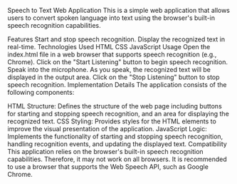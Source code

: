 Speech to Text Web Application
This is a simple web application that allows users to convert spoken language into text using the browser's built-in speech recognition capabilities.

Features
Start and stop speech recognition.
Display the recognized text in real-time.
Technologies Used
HTML
CSS
JavaScript
Usage
Open the index.html file in a web browser that supports speech recognition (e.g., Chrome).
Click on the "Start Listening" button to begin speech recognition.
Speak into the microphone. As you speak, the recognized text will be displayed in the output area.
Click on the "Stop Listening" button to stop speech recognition.
Implementation Details
The application consists of the following components:

HTML Structure: Defines the structure of the web page including buttons for starting and stopping speech recognition, and an area for displaying the recognized text.
CSS Styling: Provides styles for the HTML elements to improve the visual presentation of the application.
JavaScript Logic: Implements the functionality of starting and stopping speech recognition, handling recognition events, and updating the displayed text.
Compatibility
This application relies on the browser's built-in speech recognition capabilities. Therefore, it may not work on all browsers. It is recommended to use a browser that supports the Web Speech API, such as Google Chrome.
